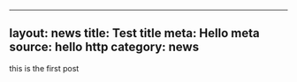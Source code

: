 
---
layout: news
title: Test title
meta: Hello meta
source: hello http
category: news
---

this is the first post